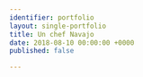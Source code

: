 ```yaml
---
identifier: portfolio
layout: single-portfolio
title: Un chef Navajo
date: 2018-08-10 00:00:00 +0000
published: false

---
```

